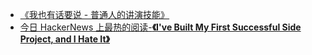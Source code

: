 - [《我也有话要说 - 普通人的讲演技能》](http://xiaolai.co/books/eba39b60cf1c0a10a097db8570d55b54/ch01.html)
- [今日 HackerNews 上最热的阅读-**《I've Built My First Successful Side Project, and I Hate It》**](https://x.com/vikingmute/status/1826436300771295510)